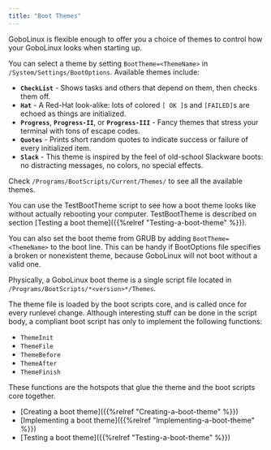 ```yaml
---
title: "Boot Themes"
---
```


GoboLinux is flexible enough to offer you a choice of themes to control how your
GoboLinux looks when starting up.

You can select a theme by setting `BootTheme=<ThemeName>` in
`/System/Settings/BootOptions`. Available themes include:

-   **`CheckList`** - Shows tasks and others that depend on them, then checks
    them off.
-   **`Hat`** - A Red-Hat look-alike: lots of colored `[ OK ]`s and `[FAILED]`s
    are echoed as things are initialized.
-   **`Progress`**, **`Progress-II`**, or **`Progress-III`** - Fancy themes that
    stress your terminal with tons of escape codes.
-   **`Quotes`** - Prints short random quotes to indicate success or failure of
    every initialized item.
-   **`Slack`** - This theme is inspired by the feel of old-school Slackware
    boots: no distracting messages, no colors, no special effects.

Check `/Programs/BootScripts/Current/Themes/` to see all the available themes.

You can use the TestBootTheme script to see how a boot theme looks like without
actually rebooting your computer. TestBootTheme is described on section [Testing
a boot theme]({{%relref "Testing-a-boot-theme" %}}).

You can also set the boot theme from GRUB by adding `BootTheme=<ThemeName>` to
the boot line. This can be handy if BootOptions file specifies a broken or
nonexistent theme, because GoboLinux will not boot without a valid one.

Physically, a GoboLinux boot theme is a single script file located in
`/Programs/BootScripts/*<version>*/Themes`.

The theme file is loaded by the boot scripts core, and is called once for every
runlevel change. Although interesting stuff can be done in the script body, a
compliant boot script has only to implement the following functions:

-   `ThemeInit`
-   `ThemeFile`
-   `ThemeBefore`
-   `ThemeAfter`
-   `ThemeFinish`

These functions are the hotspots that glue the theme and the boot scripts core
together.

-   [Creating a boot theme]({{%relref "Creating-a-boot-theme" %}})
-   [Implementing a boot theme]({{%relref "Implementing-a-boot-theme" %}})
-   [Testing a boot theme]({{%relref "Testing-a-boot-theme" %}})
